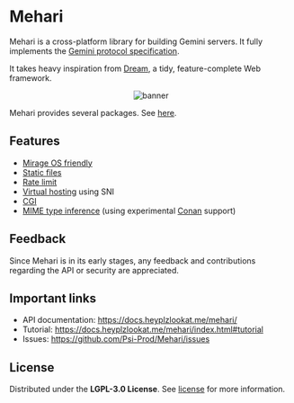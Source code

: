 # Mehari

Mehari is a cross-platform library for building Gemini servers. It fully
implements the
[Gemini protocol specification](https://gemini.circumlunar.space/docs/specification.gmi).

It takes heavy inspiration from [Dream](https://github.com/aantron/dream), a
tidy, feature-complete Web framework.

<p align="center">
  <img src="https://user-images.githubusercontent.com/59396366/211079934-44f65ed1-8cf7-4193-a815-8da94a85be5d.png" alt="banner"/>
</p>

Mehari provides several packages. See [here](https://docs.heyplzlookat.me/mehari/index.html#interface).

## Features

- [Mirage OS friendly](https://docs.heyplzlookat.me/mehari/Mehari_mirage/index.html)
- [Static files](https://docs.heyplzlookat.me/mehari/Mehari/module-type-UNIX/index.html#static-files)
- [Rate limit](https://docs.heyplzlookat.me/mehari/index.html#rate-limit)
- [Virtual hosting](https://docs.heyplzlookat.me/mehari/index.html#virtual-hosting) using SNI
- [CGI](https://docs.heyplzlookat.me/mehari/Mehari_lwt_unix/index.html#cgi)
- [MIME type inference](https://docs.heyplzlookat.me/mehari/index.html#mime) (using experimental [Conan](https://github.com/mirage/conan/) support)

## Feedback

Since Mehari is in its early stages, any feedback and contributions regarding the API or security are appreciated.

## Important links

- API documentation: https://docs.heyplzlookat.me/mehari/
- Tutorial: https://docs.heyplzlookat.me/mehari/index.html#tutorial
- Issues: https://github.com/Psi-Prod/Mehari/issues

## License

Distributed under the **LGPL-3.0 License**. See [license](LICENSE) for more information.
